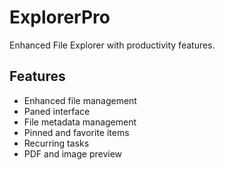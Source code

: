 # ExplorerPro

Enhanced File Explorer with productivity features.

## Features

- Enhanced file management
- Paned interface
- File metadata management
- Pinned and favorite items
- Recurring tasks
- PDF and image preview